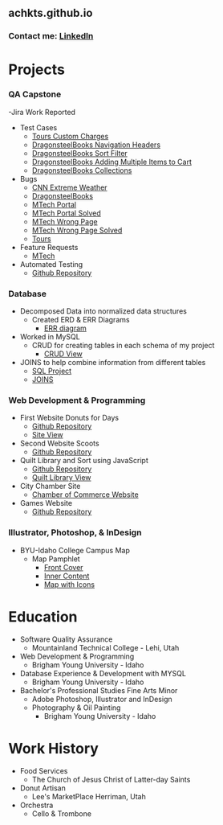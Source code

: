 ## achkts.github.io
### Contact me: [LinkedIn](https://www.linkedin.com/in/audrey-checketts/)

# Projects
### QA Capstone
-Jira Work Reported
  - Test Cases
    - [Tours Custom Charges](https://github.com/achkts/achkts.github.io/blob/main/docs/assets/Test_ToursCustomCharges.pdf)
    - [DragonsteelBooks Navigation Headers](https://github.com/achkts/achkts.github.io/blob/main/docs/assets/TC_DBNavHeaders.pdf)
    - [DragonsteelBooks Sort Filter](https://github.com/achkts/achkts.github.io/blob/main/docs/assets/Test_DBSortFunction.pdf)
    - [DragonsteelBooks Adding Multiple Items to Cart](https://github.com/achkts/achkts.github.io/blob/main/docs/assets/Test_DBAddMultiple.pdf)
    - [DragonsteelBooks Collections](https://github.com/achkts/achkts.github.io/blob/main/docs/assets/Test_DBCollections.pdf)
  - Bugs
    - [CNN Extreme Weather](https://github.com/achkts/achkts.github.io/blob/main/docs/assets/Bug_CNNWeather.pdf)
    - [DragonsteelBooks](https://github.com/achkts/achkts.github.io/blob/main/docs/assets/Bug_DBCartAdd.pdf)
    - [MTech Portal](https://github.com/achkts/achkts.github.io/blob/main/docs/assets/Bug_MTechPortal.pdf)
    - [MTech Portal Solved](https://github.com/achkts/achkts.github.io/blob/main/docs/assets/Bug_MTechPortalSolved.pdf)
    - [MTech Wrong Page](https://github.com/achkts/achkts.github.io/blob/main/docs/assets/Bug_MTechWrongPage.pdf)
    - [MTech Wrong Page Solved](https://github.com/achkts/achkts.github.io/blob/main/docs/assets/Bug_SolvedWrongPage.pdf)
    - [Tours](https://github.com/achkts/achkts.github.io/blob/main/docs/assets/Bug_Tours.pdf)
  - Feature Requests
    - [MTech](https://github.com/achkts/achkts.github.io/blob/main/docs/assets/Feature_MTech.pdf)
- Automated Testing 
  - [Github Repository](https://github.com/achkts/QACapstone)

### Database
- Decomposed Data into normalized data structures
  - Created ERD & ERR Diagrams
    - [ERR diagram](https://github.com/achkts/achkts.github.io/blob/main/docs/assets/final_ERR_Diagram_gamers_guild.jpg)
- Worked in MySQL
  - CRUD for creating tables in each schema of my project
    - [CRUD View](https://github.com/achkts/achkts.github.io/blob/main/docs/assets/CRUD_GenreTable.png)
- JOINS to help combine information from different tables
  - [SQL Project](https://github.com/achkts/achkts.github.io/blob/main/docs/assets/JoinPlayers.png)
  - [JOINS](https://github.com/achkts/achkts.github.io/blob/main/docs/assets/ShowingJoins.png)

### Web Development & Programming 
- First Website Donuts for Days
  - [Github Repository](https://github.com/achkts/wdd130/tree/master/donuts4days)
  - [Site View](https://achkts.github.io/wdd130/donuts4days/)
- Second Website Scoots
  - [Github Repository](https://github.com/achkts/wdd230/tree/main/scoots)
- Quilt Library and Sort using JavaScript
  - [Github Repository](https://github.com/achkts/quiltLibrary)
  - [Quilt Library View](https://github.com/achkts/achkts.github.io/blob/main/docs/assets/SusansQuilt.png)
- City Chamber Site
  - [Chamber of Commerce Website](https://achkts.github.io/wdd230/chamber/index.html) 
- Games Website 
  - [Github Repository](https://github.com/achkts/games_galore/tree/main/src)

### Illustrator, Photoshop, & InDesign
- BYU-Idaho College Campus Map
  - Map Pamphlet
    - [Front Cover](https://github.com/achkts/achkts.github.io/blob/main/docs/assets/FrontBYUImap.pdf)
    - [Inner Content](https://github.com/achkts/achkts.github.io/blob/main/docs/assets/BYUIMapInside.pdf)
    - [Map with Icons](https://github.com/achkts/achkts.github.io/blob/main/docs/assets/BYUI_Map.pdf)

# Education
- Software Quality Assurance
   - Mountainland Technical College - Lehi, Utah
- Web Development & Programming
  - Brigham Young University - Idaho
- Database Experience & Development with MYSQL
  - Brigham Young University - Idaho
- Bachelor's Professional Studies Fine Arts Minor
  - Adobe Photoshop, Illustrator and InDesign
  - Photography & Oil Painting
      - Brigham Young University - Idaho

# Work History
- Food Services
  - The Church of Jesus Christ of Latter-day Saints
- Donut Artisan
  - Lee's MarketPlace Herriman, Utah
- Orchestra
  - Cello & Trombone
